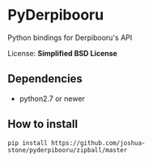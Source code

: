 # PyDerpibooru

Python bindings for Derpibooru's API

License: **Simplified BSD License**

## Dependencies

- python2.7 or newer

## How to install

    pip install https://github.com/joshua-stone/pyderpibooru/zipball/master

